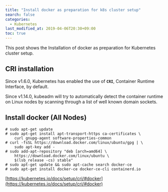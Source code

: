 ```yaml
---
title: "Install docker as preparation for k8s cluster setup"
search: false
categories:
  - Kubernetes
last_modified_at: 2019-04-06T20:30+09:00
toc: true
---
```


This post shows the Installation of docker as preparation for Kubernetes cluster setup.

## CRI installation
Since v1.6.0, Kubernetes has enabled the use of **`CRI`**, Container Runtime Interface, by default.

Since v1.14.0, kubeadm will try to automatically detect the container runtime on Linux nodes by scanning through a list of well known domain sockets.

## Install docker (All Nodes)
```console
# sudo apt-get update
# sudo apt-get install apt-transport-https ca-certificates \
    curl gnupg-agent software-properties-common
# curl -fsSL https://download.docker.com/linux/ubuntu/gpg | \
    sudo apt-key add -
# sudo add-apt-repository "deb [arch=amd64] \
    https://download.docker.com/linux/ubuntu \
    $(lsb_release -cs) stable"
# sudo apt-get update && sudo apt-cache search docker-ce
# sudo apt-get install docker-ce docker-ce-cli containerd.io
```
[https://kubernetes.io/docs/setup/cri/#docker](https://kubernetes.io/docs/setup/cri/#docker)
